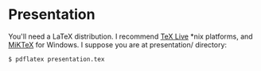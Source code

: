 # Presentation #

You'll need a LaTeX distribution. I recommend
[TeX Live](http://www.tug.org/texlive/) *nix platforms, and
[MiKTeX](http://www.miktex.org/) for Windows. I suppose you are at
presentation/ directory:
```
$ pdflatex presentation.tex
```
